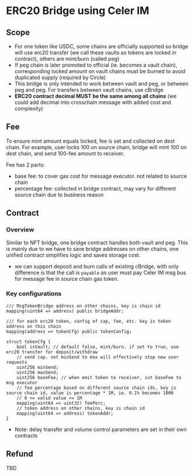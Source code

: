# ERC20 Bridge using Celer IM
## Scope
- For one token like USDC, some chains are officially supported so bridge will use erc20 transfer (we call these vaults as tokens are locked in contract), others are mint/burn (called peg)
- If peg chain is later promoted to official (ie. becomes a vault chain), corresponding locked amount on vault chains must be burned to avoid duplicated supply (required by Circle)
- This bridge is only intended to work between vault and peg, or between peg and peg. For transfers between vault chains, use cBridge
- **ERC20 contract decimal MUST be the same among all chains** (we could add decimal into crosschain message with added cost and complexity)

## Fee
To ensure mint amount equals locked, fee is set and collected on dest chain. For example, user locks 100 on source chain, bridge will mint 100 on dest chain, and send 100-fee amount to receiver.

Fee has 2 parts:
- base fee: to cover gas cost for message executor. not related to source chain
- percentage fee: collected in bridge contract, may vary for different source chain due to business reason

## Contract
### Overview
Similar to NFT bridge, one bridge contract handles both vault and peg. This is mainly due to we have to save bridge addresses on other chains, one unified contract simplifies logic and saves storage cost.
- we can support deposit and burn calls of existing cBridge, with only difference is that the call is `payable` as user must pay Celer IM msg bus for message fee in source chain gas token.

### Key configurations
```solidity
/// MsgTokenBridge address on other chains, key is chain id
mapping(uint64 => address) public bridgeAddr;

/// for each erc20 token, config of cap, fee, etc. key is token address on this chain
mapping(address => tokenCfg) public tokenConfig;

struct tokenCfg {
    bool isVault; // default false, mint/burn. if set to true, use erc20 transfer for deposit/withdraw
    // send cap. set minSend to max will effectively stop new user requests
    uint256 minSend;
    uint256 maxSend;
    uint256 baseFee; // when emit token to receiver, cut baseFee to msg executor
    // fee percentage based on different source chain ids, key is source chain id, value is percentage * 1M, ie. 0.1% becomes 1000
    // 0 <= valid value <= 1M
    mapping(uint64 => uint32) feePerc;
    // token address on other chains, key is chain id
    mapping(uint64 => address) tokenAddr;
}
```
- Note: delay transfer and volume control parameters are set in their own contracts

## Refund
TBD